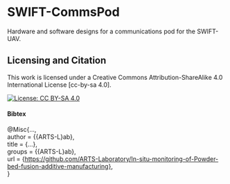 # SWIFT-CommsPod
Hardware and software designs for a communications pod for the SWIFT-UAV.


## Licensing and Citation

This work is licensed under a Creative Commons Attribution-ShareAlike 4.0 International License [cc-by-sa 4.0].

[![License: CC BY-SA 4.0](https://img.shields.io/badge/License-CC_BY--SA_4.0-lightgrey.svg)](https://creativecommons.org/licenses/by-sa/4.0/)

#### Bibtex

@Misc{...,  
  author = {{ARTS-L}ab},  
  title  = {...},  
  groups = {{ARTS-L}ab},  
  url    = {https://github.com/ARTS-Laboratory/In-situ-monitoring-of-Powder-bed-fusion-additive-manufacturing},  
}  


